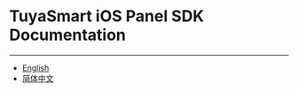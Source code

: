 # TuyaSmart iOS Panel SDK Documentation 

---

* [English](https://tuyainc.github.io/tuyasmart_panel_ios_sdk_doc/en/) 
* [简体中文](https://tuyainc.github.io/tuyasmart_panel_ios_sdk_doc/zh-hans/) 

